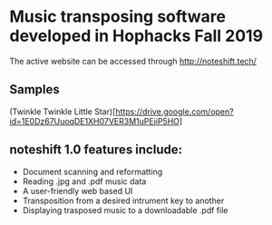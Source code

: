 # Music transposing software developed in Hophacks Fall 2019
The active website can be accessed through http://noteshift.tech/

## Samples
(Twinkle Twinkle Little Star)[https://drive.google.com/open?id=1E0Dz67UuoqDE1XH07VER3M1uPEjiP5HO]

## noteshift 1.0 features include:
- Document scanning and reformatting
- Reading .jpg and .pdf music data
- A user-friendly web based UI
- Transposition from a desired intrument key to another
- Displaying trasposed music to a downloadable .pdf file
